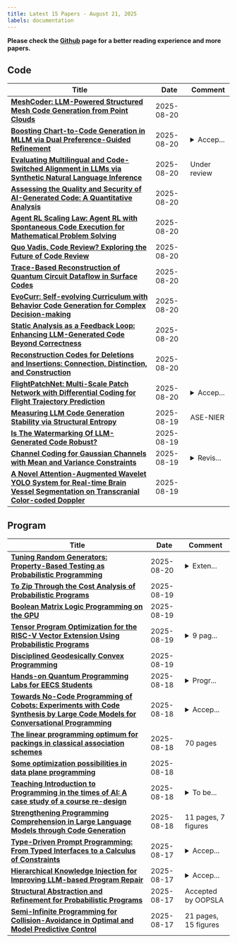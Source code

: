 ```yaml
---
title: Latest 15 Papers - August 21, 2025
labels: documentation
---
```

**Please check the [Github](https://github.com/zezhishao/MTS_Daily_ArXiv) page for a better reading experience and more papers.**

## Code
| **Title** | **Date** | **Comment** |
| --- | --- | --- |
| **[MeshCoder: LLM-Powered Structured Mesh Code Generation from Point Clouds](http://arxiv.org/abs/2508.14879v1)** | 2025-08-20 |  |
| **[Boosting Chart-to-Code Generation in MLLM via Dual Preference-Guided Refinement](http://arxiv.org/abs/2504.02906v2)** | 2025-08-20 | <details><summary>Accep...</summary><p>Accepted by ACM MM 2025</p></details> |
| **[Evaluating Multilingual and Code-Switched Alignment in LLMs via Synthetic Natural Language Inference](http://arxiv.org/abs/2508.14735v1)** | 2025-08-20 | Under review |
| **[Assessing the Quality and Security of AI-Generated Code: A Quantitative Analysis](http://arxiv.org/abs/2508.14727v1)** | 2025-08-20 |  |
| **[Agent RL Scaling Law: Agent RL with Spontaneous Code Execution for Mathematical Problem Solving](http://arxiv.org/abs/2505.07773v4)** | 2025-08-20 |  |
| **[Quo Vadis, Code Review? Exploring the Future of Code Review](http://arxiv.org/abs/2508.06879v2)** | 2025-08-20 |  |
| **[Trace-Based Reconstruction of Quantum Circuit Dataflow in Surface Codes](http://arxiv.org/abs/2508.14533v1)** | 2025-08-20 |  |
| **[EvoCurr: Self-evolving Curriculum with Behavior Code Generation for Complex Decision-making](http://arxiv.org/abs/2508.09586v2)** | 2025-08-20 |  |
| **[Static Analysis as a Feedback Loop: Enhancing LLM-Generated Code Beyond Correctness](http://arxiv.org/abs/2508.14419v1)** | 2025-08-20 |  |
| **[Reconstruction Codes for Deletions and Insertions: Connection, Distinction, and Construction](http://arxiv.org/abs/2508.14386v1)** | 2025-08-20 |  |
| **[FlightPatchNet: Multi-Scale Patch Network with Differential Coding for Flight Trajectory Prediction](http://arxiv.org/abs/2405.16200v3)** | 2025-08-20 | <details><summary>Accep...</summary><p>Accepted by UAI 2025. Code is available at https://github.com/graceLan1994/FlightPatchNet</p></details> |
| **[Measuring LLM Code Generation Stability via Structural Entropy](http://arxiv.org/abs/2508.14288v1)** | 2025-08-19 | ASE-NIER |
| **[Is The Watermarking Of LLM-Generated Code Robust?](http://arxiv.org/abs/2403.17983v4)** | 2025-08-19 |  |
| **[Channel Coding for Gaussian Channels with Mean and Variance Constraints](http://arxiv.org/abs/2501.10953v2)** | 2025-08-19 | <details><summary>Revis...</summary><p>Revised and accepted for publication in IEEE Information Theory</p></details> |
| **[A Novel Attention-Augmented Wavelet YOLO System for Real-time Brain Vessel Segmentation on Transcranial Color-coded Doppler](http://arxiv.org/abs/2508.13875v1)** | 2025-08-19 |  |

## Program
| **Title** | **Date** | **Comment** |
| --- | --- | --- |
| **[Tuning Random Generators: Property-Based Testing as Probabilistic Programming](http://arxiv.org/abs/2508.14394v1)** | 2025-08-20 | <details><summary>Exten...</summary><p>Extended version of OOPSLA '25 paper</p></details> |
| **[To Zip Through the Cost Analysis of Probabilistic Programs](http://arxiv.org/abs/2508.14249v1)** | 2025-08-19 |  |
| **[Boolean Matrix Logic Programming on the GPU](http://arxiv.org/abs/2408.10369v3)** | 2025-08-19 |  |
| **[Tensor Program Optimization for the RISC-V Vector Extension Using Probabilistic Programs](http://arxiv.org/abs/2507.01457v2)** | 2025-08-19 | <details><summary>9 pag...</summary><p>9 pages, 10 figures, 2 algorithms</p></details> |
| **[Disciplined Geodesically Convex Programming](http://arxiv.org/abs/2407.05261v2)** | 2025-08-19 |  |
| **[Hands-on Quantum Programming Labs for EECS Students](http://arxiv.org/abs/2308.14002v6)** | 2025-08-18 | <details><summary>Progr...</summary><p>Program templates have been updated based on Qiskit version 2.1. Latex handouts are located in the subdir 'handouts_latex,' and program templates can be found in the 'pub' folder. The commands to install the Qiskit as a shared virtual environment on a lab workstation can be found in the Appendices</p></details> |
| **[Towards No-Code Programming of Cobots: Experiments with Code Synthesis by Large Code Models for Conversational Programming](http://arxiv.org/abs/2409.11041v3)** | 2025-08-18 | <details><summary>Accep...</summary><p>Accepted to ITL4HRI workshop at RO-MAN 2025 conference</p></details> |
| **[The linear programming optimum for packings in classical association schemes](http://arxiv.org/abs/2508.12806v1)** | 2025-08-18 | 70 pages |
| **[Some optimization possibilities in data plane programming](http://arxiv.org/abs/2508.12767v1)** | 2025-08-18 |  |
| **[Teaching Introduction to Programming in the times of AI: A case study of a course re-design](http://arxiv.org/abs/2508.06572v2)** | 2025-08-18 | <details><summary>To be...</summary><p>To be cited as: Avouris, N., Sgarbas, K., Caridakis, G., Sintoris, C., (2025). Teaching Introduction to Programming in the times of AI: A case study of a course re-design, Proceedings 12th Penhellenic Conference of Computer Science Education, PCCSE 2025, Rhodes, October 2025</p></details> |
| **[Strengthening Programming Comprehension in Large Language Models through Code Generation](http://arxiv.org/abs/2508.12620v1)** | 2025-08-18 | 11 pages, 7 figures |
| **[Type-Driven Prompt Programming: From Typed Interfaces to a Calculus of Constraints](http://arxiv.org/abs/2508.12475v1)** | 2025-08-17 | <details><summary>Accep...</summary><p>Accepted as Extended Abstract in TyDe Workshop 2025,co-located with ICFP</p></details> |
| **[Hierarchical Knowledge Injection for Improving LLM-based Program Repair](http://arxiv.org/abs/2506.24015v2)** | 2025-08-17 | <details><summary>Accep...</summary><p>Accepted at IEEE/ACM Automated Software Engineering (ASE) 2025 Conference</p></details> |
| **[Structural Abstraction and Refinement for Probabilistic Programs](http://arxiv.org/abs/2508.12344v1)** | 2025-08-17 | Accepted by OOPSLA |
| **[Semi-Infinite Programming for Collision-Avoidance in Optimal and Model Predictive Control](http://arxiv.org/abs/2508.12335v1)** | 2025-08-17 | 21 pages, 15 figures |

